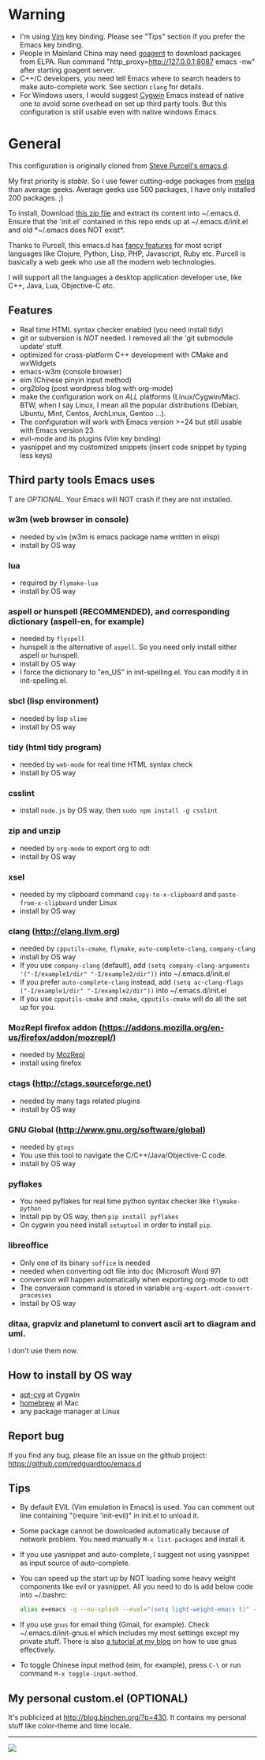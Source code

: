 # Warning
* I'm using [Vim](http://www.vim.org) key binding. Please see "Tips" section if you prefer the Emacs key binding.
* People in Mainland China may need [goagent](http://code.google.com/p/goagent/) to download packages from ELPA. Run command "http_proxy=http://127.0.0.1:8087 emacs -nw" after starting goagent server.
* C++/C developers, you need tell Emacs where to search headers to make auto-complete work. See section `clang` for details.
* For Windows users, I would suggest [Cygwin](http://www.cygwin.com/) Emacs instead of native one to avoid some overhead on set up third party tools. But this configuration is still usable even with native windows Emacs.

# General

This configuration is originally cloned from [Steve Purcell's emacs.d](http://github.com/purcell/emacs.d).

My first priority is *stable*. So I use fewer cutting-edge packages from [melpa](http://melpa.milkbox.net) than average geeks. Average geeks use 500 packages, I have only installed 200 packages. ;)

To install, Download [this zip file](https://github.com/redguardtoo/emacs.d/archive/master.zip) and extract its content into ~/.emacs.d. Ensure that the 'init.el' contained in this repo ends up at ~/.emacs.d/init.el and old *~/.emacs does NOT exist*.

Thanks to Purcell, this emacs.d has [fancy features](http://github.com/purcell/emacs.d) for most script languages like Clojure, Python, Lisp, PHP, Javascript, Ruby etc. Purcell is basically a web geek who use all the modern web technologies.

I will support all the languages a desktop application developer use, like C++, Java, Lua, Objective-C etc.

## Features

* Real time HTML syntax checker enabled (you need install tidy)
* git or subversion is *NOT* needed. I removed all the 'git submodule update' stuff.
* optimized for cross-platform C++ development with CMake and wxWidgets
* emacs-w3m (console browser)
* eim (Chinese pinyin input method)
* org2blog (post wordpress blog with org-mode)
* make the configuration work on *ALL* platforms (Linux/Cygwin/Mac). BTW, when I say Linux, I mean all the popular distributions (Debian, Ubuntu, Mint, Centos, ArchLinux, Gentoo ...).
* The configuration will work with Emacs version >=24 but still usable with Emacs version 23.
* evil-mode and its plugins (Vim key binding)
* yasnippet and my customized snippets (insert code snippet by typing less keys)

## Third party tools Emacs uses

T are *OPTIONAL*. Your Emacs will NOT crash if they are not installed.

### w3m (web browser in console) 
* needed by `w3m` (w3m is emacs package name written in elisp)
* install by OS way

### lua
* required by `flymake-lua`
* install by OS way

### aspell or hunspell (RECOMMENDED), and corresponding dictionary (aspell-en, for example)
* needed by `flyspell`
* hunspell is the alternative of `aspell`. So you need only install either aspell or hunspell.
* install by OS way
* I force the dictionary to "en_US" in init-spelling.el. You can modify it in init-spelling.el.

### sbcl (lisp environment)
* needed by lisp `slime`
* install by OS way

### tidy (html tidy program)
* needed by `web-mode` for real time HTML syntax check
* install by OS way

### csslint
* install `node.js` by OS way, then `sudo npm install -g csslint`

### zip and unzip
* needed by `org-mode` to export org to odt
* install by OS way

### xsel
* needed by my clipboard command `copy-to-x-clipboard` and `paste-from-x-clipboard` under Linux
* install by OS way

### clang (http://clang.llvm.org)
* needed by `cpputils-cmake`, `flymake`, `auto-complete-clang`, `company-clang`
* install by OS way
* If you use `company-clang` (default), add `(setq company-clang-arguments '("-I/example1/dir" "-I/example2/dir"))` into ~/.emacs.d/init.el
* If you prefer `auto-complete-clang` instead, add `(setq ac-clang-flags ("-I/example1/dir" "-I/example2/dir"))` into ~/.emacs.d/init.el
* If you use `cpputils-cmake` and `cmake`, `cpputils-cmake` will do all the set up for you.

### MozRepl firefox addon (https://addons.mozilla.org/en-us/firefox/addon/mozrepl/)
* needed by [MozRepl](http://www.emacswiki.org/emacs/MozRepl)
* install using firefox

### ctags (http://ctags.sourceforge.net)
* needed by many tags related plugins
* install by OS way

### GNU Global (http://www.gnu.org/software/global)
* needed by `gtags`
* You use this tool to navigate the C/C++/Java/Objective-C code.
* install by OS way

### pyflakes
* You need pyflakes for real time python syntax checker like `flymake-python`
* Install pip by OS way, then `pip install pyflakes`
* On cygwin you need install `setuptool` in order to install `pip`.

### libreoffice
* Only one of its binary `soffice` is needed
* needed when converting odt file into doc (Microsoft Word 97)
* conversion will happen automatically when exporting org-mode to odt
* The conversion command is stored in variable `org-export-odt-convert-processes`
* Install by OS way

### ditaa, grapviz and planetuml to convert ascii art to diagram and uml.
I don't use them now.

## How to install by OS way
* [apt-cyg](https://github.com/cfg/apt-cyg) at Cygwin
* [homebrew](https://github.com/mxcl/homebrew) at Mac
* any package manager at Linux

## Report bug
If you find any bug, please file an issue on the github project:
https://github.com/redguardtoo/emacs.d

## Tips
* By default EVIL (Vim emulation in Emacs) is used. You can comment out line containing "(require 'init-evil)" in init.el to unload it.

* Some package cannot be downloaded automatically because of network problem.
You need manually `M-x list-packages` and install it.

* If you use yasnippet and auto-complete, I suggest not using yasnippet as input source of auto-complete. 

* You can speed up the start up by NOT loading some heavy weight components like evil or yasnippet. All you need to do is add below code into ~/.bashrc:
  ```sh
  alias e=emacs -q --no-splash --eval="(setq light-weight-emacs t)" -l "$HOME/.emacs.d/init.el"
  ```
* If you use `gnus` for email thing (Gmail, for example). Check ~/.emacs.d/init-gnus.el which includes my most settings except my private stuff. There is also [a tutorial at my blog](http://blog.binchen.org/?p=403) on how to use gnus effectively.

* To toggle Chinese input method (eim, for example), press `C-\` or run command `M-x toggle-input-method`.

## My personal custom.el (OPTIONAL)
It's publicized at http://blog.binchen.org/?p=430. It contains my personal stuff like color-theme and time locale.

<hr>

[![](http://www.linkedin.com/img/webpromo/btn_liprofile_blue_80x15.png)](http://www.linkedin.com/profile/view?id=31199295)
